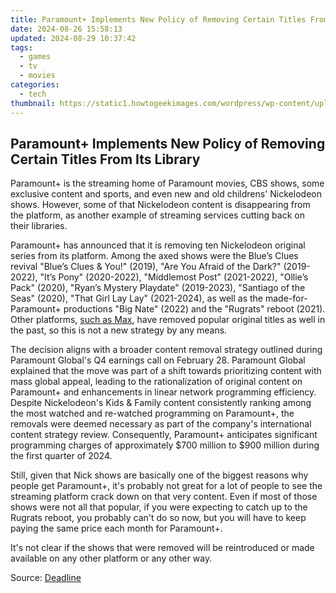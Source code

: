 ```yaml
---
title: Paramount+ Implements New Policy of Removing Certain Titles From Its Library
date: 2024-08-26 15:58:13
updated: 2024-08-29 10:37:42
tags:
  - games
  - tv
  - movies
categories:
  - tech
thumbnail: https://static1.howtogeekimages.com/wordpress/wp-content/uploads/2023/08/paramount-1.jpg
---
```


## Paramount+ Implements New Policy of Removing Certain Titles From Its Library

Paramount+ is the streaming home of Paramount movies, CBS shows, some exclusive content and sports, and even new and old childrens' Nickelodeon shows. However, some of that Nickelodeon content is disappearing from the platform, as another example of streaming services cutting back on their libraries.

 Paramount+ has announced that it is removing ten Nickelodeon original series from its platform. Among the axed shows were the Blue’s Clues revival "Blue’s Clues & You!" (2019), "Are You Afraid of the Dark?" (2019-2022), "It’s Pony" (2020-2022), "Middlemost Post" (2021-2022), "Ollie’s Pack" (2020), "Ryan’s Mystery Playdate" (2019-2023), "Santiago of the Seas" (2020), "That Girl Lay Lay" (2021-2024), as well as the made-for-Paramount+ productions "Big Nate" (2022) and the "Rugrats" reboot (2021). Other platforms, [such as Max](https://phone-solutions.techidaily.com/all-things-you-need-to-know-about-wipe-datafactory-reset-for-nokia-c22-drfone-by-drfone-reset-android-reset-android/), have removed popular original titles as well in the past, so this is not a new strategy by any means.

 The decision aligns with a broader content removal strategy outlined during Paramount Global's Q4 earnings call on February 28\. Paramount Global explained that the move was part of a shift towards prioritizing content with mass global appeal, leading to the rationalization of original content on Paramount+ and enhancements in linear network programming efficiency. Despite Nickelodeon's Kids & Family content consistently ranking among the most watched and re-watched programming on Paramount+, the removals were deemed necessary as part of the company's international content strategy review. Consequently, Paramount+ anticipates significant programming charges of approximately $700 million to $900 million during the first quarter of 2024.

 Still, given that Nick shows are basically one of the biggest reasons why people get Paramount+, it's probably not great for a lot of people to see the streaming platform crack down on that very content. Even if most of those shows were not all that popular, if you were expecting to catch up to the Rugrats reboot, you probably can't do so now, but you will have to keep paying the same price each month for Paramount+.

 It's not clear if the shows that were removed will be reintroduced or made available on any other platform or any other way.

 Source: [Deadline](https://deadline.com/2024/03/paramount-plus-removes-nickelodeon-titles-blues-clues-and-you-rugrats-1235871181/)

<ins class="adsbygoogle"
     style="display:block"
     data-ad-format="autorelaxed"
     data-ad-client="ca-pub-7571918770474297"
     data-ad-slot="1223367746"></ins>



<ins class="adsbygoogle"
     style="display:block"
     data-ad-client="ca-pub-7571918770474297"
     data-ad-slot="8358498916"
     data-ad-format="auto"
     data-full-width-responsive="true"></ins>
